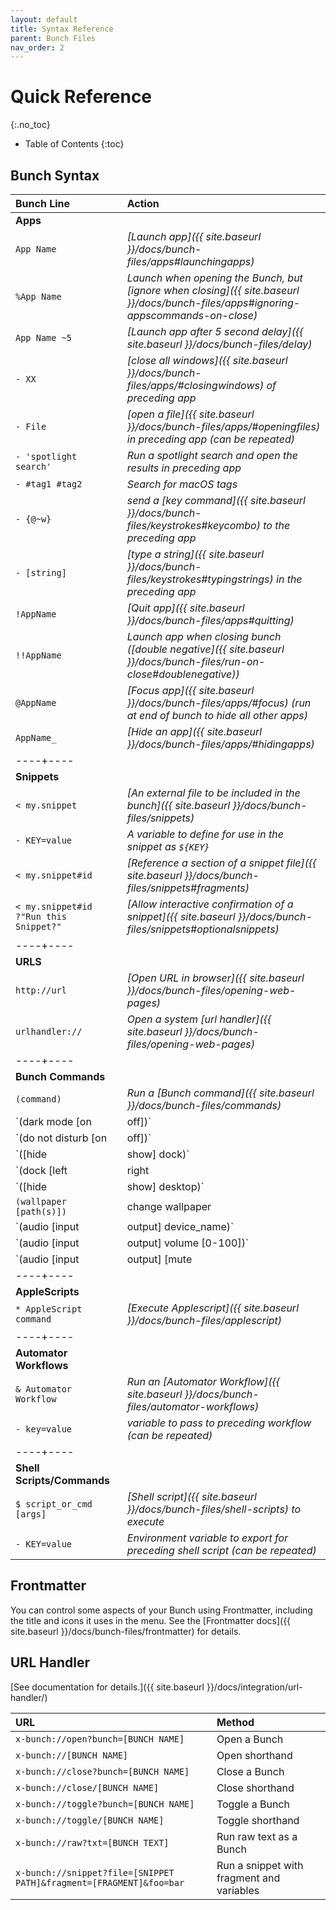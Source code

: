 ```yaml
---
layout: default
title: Syntax Reference
parent: Bunch Files
nav_order: 2
---
```

# Quick Reference
{:.no_toc}
    
* Table of Contents
{:toc}

## Bunch Syntax

|Bunch Line|Action|
|:----|:----|
| __Apps__ |
|`App Name`|_[Launch app]({{ site.baseurl }}/docs/bunch-files/apps#launchingapps)_|
|`%App Name`|_Launch when opening the Bunch, but [ignore when closing]({{ site.baseurl }}/docs/bunch-files/apps#ignoring-appscommands-on-close)_|
|`App Name ~5`|_[Launch app after 5 second delay]({{ site.baseurl }}/docs/bunch-files/delay)_|
|`- XX`|_[close all windows]({{ site.baseurl }}/docs/bunch-files/apps/#closingwindows) of preceding app_|
|`- File`|_[open a file]({{ site.baseurl }}/docs/bunch-files/apps/#openingfiles) in preceding app (can be repeated)_|
|`- 'spotlight search'` | _Run a spotlight search and open the results in preceding app_ |
| `- #tag1 #tag2` | _Search for macOS tags_ |
|`- {@~w}`|_send a [key command]({{ site.baseurl }}/docs/bunch-files/keystrokes#keycombo) to the preceding app_|
|`- [string]`|_[type a string]({{ site.baseurl }}/docs/bunch-files/keystrokes#typingstrings) in the preceding app_|
|`!AppName`|_[Quit app]({{ site.baseurl }}/docs/bunch-files/apps#quitting)_|
|`!!AppName`|_Launch app when closing bunch ([double negative]({{ site.baseurl }}/docs/bunch-files/run-on-close#doublenegative))_|
|`@AppName`|_[Focus app]({{ site.baseurl }}/docs/bunch-files/apps/#focus) (run at end of bunch to hide all other apps)_|
|`AppName_`|_[Hide an app]({{ site.baseurl }}/docs/bunch-files/apps/#hidingapps)_|
|----+----|
| __Snippets__ |
|`< my.snippet`|_[An external file to be included in the bunch]({{ site.baseurl }}/docs/bunch-files/snippets)_|
|`- KEY=value`|_A variable to define for use in the snippet as `${KEY}`_|
|`< my.snippet#id`|_[Reference a section of a snippet file]({{ site.baseurl }}/docs/bunch-files/snippets#fragments)_|
|`< my.snippet#id ?"Run this Snippet?"`|_[Allow interactive confirmation of a snippet]({{ site.baseurl }}/docs/bunch-files/snippets#optionalsnippets)_|
|----+----|
|__URLS__|
|`http://url`|_[Open URL in browser]({{ site.baseurl }}/docs/bunch-files/opening-web-pages)_|
|`urlhandler://`|_Open a system [url handler]({{ site.baseurl }}/docs/bunch-files/opening-web-pages)_|
|----+----|
|__Bunch Commands__|
|`(command)`|_Run a [Bunch command]({{ site.baseurl }}/docs/bunch-files/commands)_|
| `(dark mode [on|off])` | dark mode on/off |
| `(do not disturb [on|off])` | do not disturb on/off | 
| `([hide|show] dock)` | hide/show dock | 
| `(dock [left|right|bottom])` | dock left/right/bottom | 
| `([hide|show] desktop)` | hide/show desktop | 
| `(wallpaper [path(s)])` | change wallpaper | 
| `(audio [input|output] device_name)` | audio input/output | 
| `(audio [input|output] volume [0-100])` | audio volume | 
| `(audio [input|output] [mute|unmute])`| mute/unmute  audio |
|----+----|
|__AppleScripts__|
|`* AppleScript command`|_[Execute Applescript]({{ site.baseurl }}/docs/bunch-files/applescript)_|
|----+----|
|__Automator Workflows__|
|`& Automator Workflow`|_Run an [Automator Workflow]({{ site.baseurl }}/docs/bunch-files/automator-workflows)_|
|`- key=value`|_variable to pass to preceding workflow (can be repeated)_|
|----+----|
|__Shell Scripts/Commands__|
|`$ script_or_cmd [args]`|_[Shell script]({{ site.baseurl }}/docs/bunch-files/shell-scripts) to execute_|
|`- KEY=value`|_Environment variable to export for preceding shell script (can be repeated)_|

## Frontmatter

You can control some aspects of your Bunch using Frontmatter, including the title and icons it uses in the menu. See the [Frontmatter docs]({{ site.baseurl }}/docs/bunch-files/frontmatter) for details.

## URL Handler

[See documentation for details.]({{ site.baseurl }}/docs/integration/url-handler/)

| URL | Method |
| :--- | :--- |
| `x-bunch://open?bunch=[BUNCH NAME]`  | Open a Bunch        |
| `x-bunch://[BUNCH NAME]`             | Open shorthand  |
| `x-bunch://close?bunch=[BUNCH NAME]` | Close a Bunch       |
| `x-bunch://close/[BUNCH NAME]`       | Close shorthand |
| `x-bunch://toggle?bunch=[BUNCH NAME]` | Toggle a Bunch       |
| `x-bunch://toggle/[BUNCH NAME]`       | Toggle shorthand |
| `x-bunch://raw?txt=[BUNCH TEXT]` | Run raw text as a Bunch       |
| `x-bunch://snippet?file=[SNIPPET PATH]&fragment=[FRAGMENT]&foo=bar`       | Run a snippet with fragment and variables |
